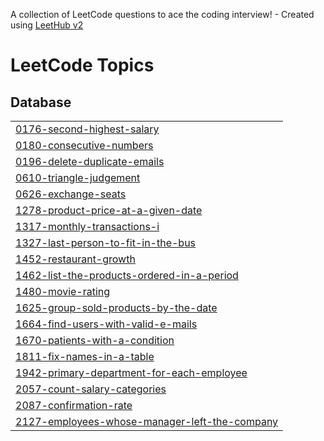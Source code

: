 A collection of LeetCode questions to ace the coding interview! - Created using [LeetHub v2](https://github.com/arunbhardwaj/LeetHub-2.0)
<!---LeetCode Topics Start-->
# LeetCode Topics
## Database
|  |
| ------- |
| [0176-second-highest-salary](https://github.com/jaya367132/Leet_code_soln/tree/master/0176-second-highest-salary) |
| [0180-consecutive-numbers](https://github.com/jaya367132/Leet_code_soln/tree/master/0180-consecutive-numbers) |
| [0196-delete-duplicate-emails](https://github.com/jaya367132/Leet_code_soln/tree/master/0196-delete-duplicate-emails) |
| [0610-triangle-judgement](https://github.com/jaya367132/Leet_code_soln/tree/master/0610-triangle-judgement) |
| [0626-exchange-seats](https://github.com/jaya367132/Leet_code_soln/tree/master/0626-exchange-seats) |
| [1278-product-price-at-a-given-date](https://github.com/jaya367132/Leet_code_soln/tree/master/1278-product-price-at-a-given-date) |
| [1317-monthly-transactions-i](https://github.com/jaya367132/Leet_code_soln/tree/master/1317-monthly-transactions-i) |
| [1327-last-person-to-fit-in-the-bus](https://github.com/jaya367132/Leet_code_soln/tree/master/1327-last-person-to-fit-in-the-bus) |
| [1452-restaurant-growth](https://github.com/jaya367132/Leet_code_soln/tree/master/1452-restaurant-growth) |
| [1462-list-the-products-ordered-in-a-period](https://github.com/jaya367132/Leet_code_soln/tree/master/1462-list-the-products-ordered-in-a-period) |
| [1480-movie-rating](https://github.com/jaya367132/Leet_code_soln/tree/master/1480-movie-rating) |
| [1625-group-sold-products-by-the-date](https://github.com/jaya367132/Leet_code_soln/tree/master/1625-group-sold-products-by-the-date) |
| [1664-find-users-with-valid-e-mails](https://github.com/jaya367132/Leet_code_soln/tree/master/1664-find-users-with-valid-e-mails) |
| [1670-patients-with-a-condition](https://github.com/jaya367132/Leet_code_soln/tree/master/1670-patients-with-a-condition) |
| [1811-fix-names-in-a-table](https://github.com/jaya367132/Leet_code_soln/tree/master/1811-fix-names-in-a-table) |
| [1942-primary-department-for-each-employee](https://github.com/jaya367132/Leet_code_soln/tree/master/1942-primary-department-for-each-employee) |
| [2057-count-salary-categories](https://github.com/jaya367132/Leet_code_soln/tree/master/2057-count-salary-categories) |
| [2087-confirmation-rate](https://github.com/jaya367132/Leet_code_soln/tree/master/2087-confirmation-rate) |
| [2127-employees-whose-manager-left-the-company](https://github.com/jaya367132/Leet_code_soln/tree/master/2127-employees-whose-manager-left-the-company) |
<!---LeetCode Topics End-->